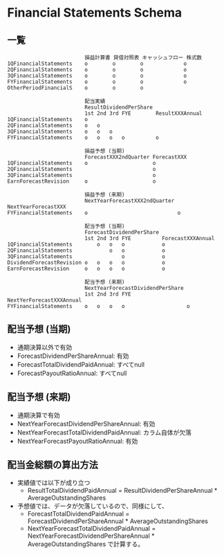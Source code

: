 # Financial Statements Schema

## 一覧

```
                         損益計算書 貸借対照表 キャッシュフロー 株式数
1QFinancialStatements    o        o        o             o
2QFinancialStatements    o        o        o             o
3QFinancialStatements    o        o        o             o
FYFinancialStatements    o        o        o             o
OtherPeriodFinancialS    o        o        o

                         配当実績
                         ResultDividendPerShare
                         1st 2nd 3rd FYE        ResultXXXAnnual
1QFinancialStatements    o
2QFinancialStatements    o   o
3QFinancialStatements    o   o   o
FYFinancialStatements    o   o   o   o          o

                         損益予想 (当期)
                         ForecastXXX2ndQuarter ForecastXXX
1QFinancialStatements    o                     o
2QFinancialStatements                          o
3QFinancialStatements                          o
EarnForecastRevision     o                     o

                         損益予想 (来期)
                         NextYearForecastXXX2ndQuarter NextYearForecastXXX
FYFinancialStatements    o                             o

                         配当予想 (当期)
                         ForecastDividendPerShare
                         1st 2nd 3rd FYE          ForecastXXXAnnual
1QFinancialStatements        o   o   o            o
2QFinancialStatements            o   o            o
3QFinancialStatements                o            o
DividendForecastRevision o   o   o   o            o
EarnForecastRevision     o   o   o   o            o

                         配当予想 (来期)
                         NextYearForecastDividendPerShare
                         1st 2nd 3rd FYE                  NextYerForecastXXXAnnual
FYFinancialStatements    o   o   o   o                    o
```

## 配当予想 (当期)

- 通期決算以外で有効
- ForecastDividendPerShareAnnual: 有効
- ForecastTotalDividendPaidAnnual: すべてnull
- ForecastPayoutRatioAnnual: すべてnull

## 配当予想 (来期)

- 通期決算で有効
- NextYearForecastDividendPerShareAnnual: 有効
- NextYearForecastTotalDividendPaidAnnual: カラム自体が欠落
- NextYearForecastPayoutRatioAnnual: 有効

## 配当金総額の算出方法

- 実績値では以下が成り立つ
  - ResultTotalDividendPaidAnnual = ResultDividendPerShareAnnual * AverageOutstandingShares
- 予想値では、データが欠落しているので、同様にして、
  - ForecastTotalDividendPaidAnnual = ForecastDividendPerShareAnnual * AverageOutstandingShares
  - NextYearForecastTotalDividendPaidAnnual = NextYearForecastDividendPerShareAnnual * AverageOutstandingShares
  で計算する。